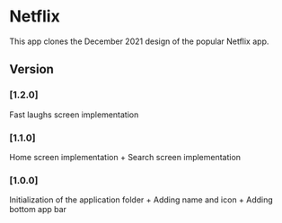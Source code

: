 # Netflix
This app clones the December 2021 design of the popular Netflix app.

## Version
### [1.2.0] 
Fast laughs screen implementation

### [1.1.0] 
Home screen implementation + Search screen implementation

### [1.0.0] 
Initialization of the application folder + Adding name and icon + Adding bottom app bar


